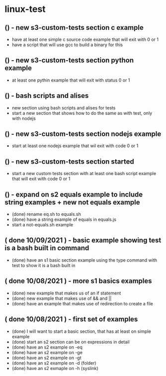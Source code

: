 # linux-test


## () - new s3-custom-tests section c example
* have at least one simple c source code example that will exit with 0 or 1
* have a script that will use gcc to build a binary for this

## () - new s3-custom-tests section python example
* at least one pythin example that will exit with status 0 or 1

## () - bash scripts and alises
* new section using bash scripts and alises for tests
* start a new section that shows how to do the same as with test, only with nodejs

## () - new s3-custom-tests section nodejs example
* start at least one nodejs example that wil exit with code 0 or 1

## () - new s3-custom-tests section started
* start a new custom tests section with at least one bash script example that will exit with code 0 or 1

## () - expand on s2 equals example to include string examples + new not equals example
* (done) rename eq.sh to equals.sh
* (done) have a string example of equals in equals.js
* start a not-equals.sh example

## ( done 10/09/2021 ) - basic example showing test is a bash built in command
* (done) have an s1 basic section example using the type command with test to show it is a bash built in

## ( done 10/08/2021 ) - more s1 basics examples
* (done) new example that makes us of an if statement
* (done) new example that makes use of && and ||
* (done) have an example that makes use of redirection to create a file

## ( done 10/08/2021 ) - first set of examples
* (done) I will want to start a basic section, that has at least on simple example
* (done) start an s2 section can be on expressions in detail
* (done) have an s2 example on -eq
* (done) have an s2 example on -ge
* (done) have an s2 example on -gt
* (done) have an s2 example on -d (folder)
* (done) have an s2 exmaple on -h (syslink)